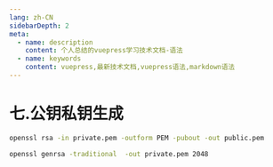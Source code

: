 ```yaml
---
lang: zh-CN
sidebarDepth: 2
meta:
  - name: description
    content: 个人总结的vuepress学习技术文档-语法
  - name: keywords
    content: vuepress,最新技术文档,vuepress语法,markdown语法
---
```


# 七.公钥私钥生成

```sh
openssl rsa -in private.pem -outform PEM -pubout -out public.pem
```

```sh
openssl genrsa -traditional  -out private.pem 2048
```
